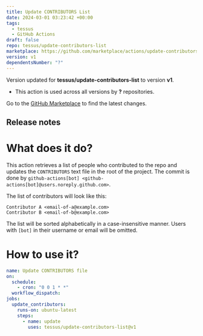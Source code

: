 ```yaml
---
title: Update CONTRIBUTORS List
date: 2024-03-01 03:23:42 +00:00
tags:
  - tessus
  - GitHub Actions
draft: false
repo: tessus/update-contributors-list
marketplace: https://github.com/marketplace/actions/update-contributors-list
version: v1
dependentsNumber: "?"
---
```



Version updated for **tessus/update-contributors-list** to version **v1**.
- This action is used across all versions by **?** repositories.

Go to the [GitHub Marketplace](https://github.com/marketplace/actions/update-contributors-list) to find the latest changes.

## Release notes

# What does it do?

This action retrieves a list of people who contributed to the repo and updates the `CONTRIBUTORS` text file in the root of the project.
The commit is done by `github-actions[bot] <github-actions[bot]@users.noreply.github.com>`.

The list of contributors will look like this:

```text
Contributor A <email-of-a@example.com>
Contributor B <email-of-b@example.com>
```

The list will be sorted alphabetically in a case-insensitive manner. Users with `[bot]` in their username or email will be omitted.

# How to use it?

```yaml
name: Update CONTRIBUTORS file
on:
  schedule:
    - cron: "0 0 1 * *"
  workflow_dispatch:
jobs:
  update_contributors:
    runs-on: ubuntu-latest
    steps:
      - name: update
        uses: tessus/update-contributors-list@v1
```
